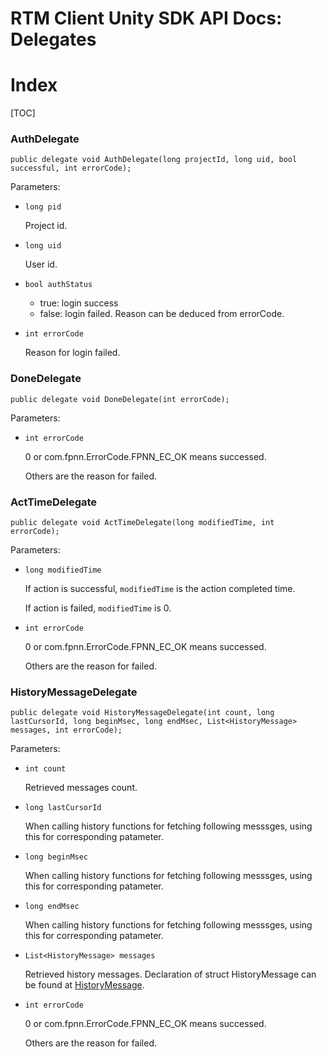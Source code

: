# RTM Client Unity SDK API Docs: Delegates

# Index

[TOC]

### AuthDelegate

	public delegate void AuthDelegate(long projectId, long uid, bool successful, int errorCode);

Parameters:

+ `long pid`

	Project id.

+ `long uid`

	User id.

+ `bool authStatus`

	* true: login success
	* false: login failed. Reason can be deduced from errorCode.

+ `int errorCode`

	Reason for login failed.

### DoneDelegate

	public delegate void DoneDelegate(int errorCode);

Parameters:

+ `int errorCode`

	0 or com.fpnn.ErrorCode.FPNN_EC_OK means successed.

	Others are the reason for failed.

### ActTimeDelegate

	public delegate void ActTimeDelegate(long modifiedTime, int errorCode);

Parameters:

+ `long modifiedTime`

	If action is successful, `modifiedTime` is the action completed time.

	If action is failed, `modifiedTime` is 0.

+ `int errorCode`

	0 or com.fpnn.ErrorCode.FPNN_EC_OK means successed.

	Others are the reason for failed.

### HistoryMessageDelegate

	public delegate void HistoryMessageDelegate(int count, long lastCursorId, long beginMsec, long endMsec, List<HistoryMessage> messages, int errorCode);

Parameters:

+ `int count`

	Retrieved messages count.

+ `long lastCursorId`

	When calling history functions for fetching following messsges, using this for corresponding patameter.

+ `long beginMsec`

	When calling history functions for fetching following messsges, using this for corresponding patameter.

+ `long endMsec`

	When calling history functions for fetching following messsges, using this for corresponding patameter.

+ `List<HistoryMessage> messages`

	Retrieved history messages. Declaration of struct HistoryMessage can be found at [HistoryMessage](Structures.md#HistoryMessage).

+ `int errorCode`

	0 or com.fpnn.ErrorCode.FPNN_EC_OK means successed.

	Others are the reason for failed.
